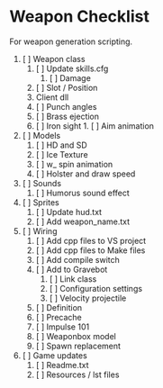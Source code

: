 # Weapon Checklist

For weapon generation scripting.

1. [ ] Weapon class
    1. [ ] Update skills.cfg
        1. [ ] Damage
    1. [ ] Slot / Position
    1. Client dll
      1. [ ] Punch angles
      1. [ ] Brass ejection
      1. [ ] Iron sight
        1. [ ] Aim animation
1. [ ] Models
    1. [ ] HD and SD
    1. [ ] Ice Texture
    1. [ ] w_ spin animation
    1. [ ] Holster and draw speed
1. [ ] Sounds
    1. [ ] Humorus sound effect
1. [ ] Sprites
    1. [ ] Update hud.txt
    1. [ ] Add weapon_name.txt
1. [ ] Wiring
    1. [ ] Add cpp files to VS project
    1. [ ] Add cpp files to Make files
    1. [ ] Add compile switch
    1. [ ] Add to Gravebot
        1. [ ] Link class
        1. [ ] Configuration settings
        1. [ ] Velocity projectile
    1. [ ] Definition
    1. [ ] Precache
    1. [ ] Impulse 101
    1. [ ] Weaponbox model
    1. [ ] Spawn replacement
1. [ ] Game updates
    1. [ ] Readme.txt
    1. [ ] Resources / lst files
